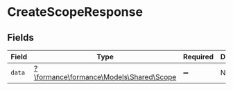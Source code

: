 # CreateScopeResponse


## Fields

| Field                                                                   | Type                                                                    | Required                                                                | Description                                                             |
| ----------------------------------------------------------------------- | ----------------------------------------------------------------------- | ----------------------------------------------------------------------- | ----------------------------------------------------------------------- |
| `data`                                                                  | [?\formance\formance\Models\Shared\Scope](../../models/shared/Scope.md) | :heavy_minus_sign:                                                      | N/A                                                                     |